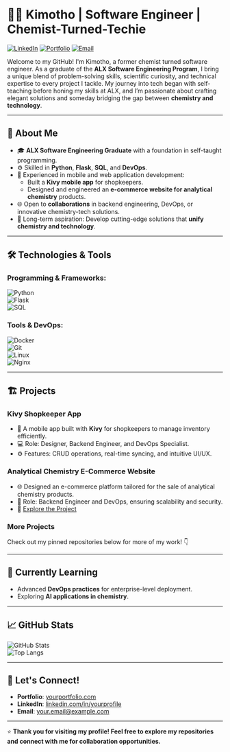 <!--
**Read** <a href="#" target="_blank">Resume</a>  

<br>

**My Stack**
<p>
  <a href="https://skillicons.dev">
    <img src="https://skillicons.dev/icons?i=py,flask,mysql,redis,nginx,aws,docker,c" />
  </a>
</p>  

<br>
-->

# 👨‍🔬 Kimotho | Software Engineer | Chemist-Turned-Techie  

[![LinkedIn](https://img.shields.io/badge/LinkedIn-Connect-blue)](https://linkedin.com/in/yourprofile) 
[![Portfolio](https://img.shields.io/badge/Portfolio-Explore-brightgreen)](https://yourportfolio.com)
[![Email](https://img.shields.io/badge/Email-Contact-red)](mailto:your.email@example.com)

Welcome to my GitHub! I'm Kimotho, a former chemist turned software engineer. As a graduate of the **ALX Software Engineering Program**, I bring a unique blend of problem-solving skills, scientific curiosity, and technical expertise to every project I tackle. My journey into tech began with self-teaching before honing my skills at ALX, and I’m passionate about crafting elegant solutions and someday bridging the gap between **chemistry and technology**.

---

## 🚀 About Me  
- 🎓 **ALX Software Engineering Graduate** with a foundation in self-taught programming.  
- ⚙️ Skilled in **Python**, **Flask**, **SQL**, and **DevOps**.  
- 📱 Experienced in mobile and web application development:  
  - Built a **Kivy mobile app** for shopkeepers.  
  - Designed and engineered an **e-commerce website for analytical chemistry** products.  
- 🌐 Open to **collaborations** in backend engineering, DevOps, or innovative chemistry-tech solutions.  
- 🌟 Long-term aspiration: Develop cutting-edge solutions that **unify chemistry and technology**.  

---

## 🛠️ Technologies & Tools  

### Programming & Frameworks:  
![Python](https://img.shields.io/badge/Python-Expert-blue)  
![Flask](https://img.shields.io/badge/Flask-Backend-brightgreen)  
![SQL](https://img.shields.io/badge/SQL-Data-orange)

### Tools & DevOps:  
![Docker](https://img.shields.io/badge/Docker-Containers-blue)  
![Git](https://img.shields.io/badge/Git-Version_Control-yellow)  
![Linux](https://img.shields.io/badge/Linux-OS-lightgrey)  
![Nginx](https://img.shields.io/badge/Nginx-Reverse_Proxy-green)  

---

## 🏗️ Projects  

### **Kivy Shopkeeper App**  
- 📱 A mobile app built with **Kivy** for shopkeepers to manage inventory efficiently.  
- 💻 Role: Designer, Backend Engineer, and DevOps Specialist.  
- ⚙️ Features: CRUD operations, real-time syncing, and intuitive UI/UX.  

### **Analytical Chemistry E-Commerce Website**  
- 🌐 Designed an e-commerce platform tailored for the sale of analytical chemistry products.  
- 🚀 Role: Backend Engineer and DevOps, ensuring scalability and security.  
- 🔗 [Explore the Project](#)  

### **More Projects**  
Check out my pinned repositories below for more of my work! 👇  

---

## 🌱 Currently Learning  
- Advanced **DevOps practices** for enterprise-level deployment.  
- Exploring **AI applications in chemistry**.  

---

## 📈 GitHub Stats  
![GitHub Stats](https://github-readme-stats.vercel.app/api?username=yourusername&show_icons=true&theme=radical)  
![Top Langs](https://github-readme-stats.vercel.app/api/top-langs/?username=yourusername&layout=compact&theme=radical)  

---

## 🤝 Let's Connect!  
- **Portfolio**: [yourportfolio.com](https://yourportfolio.com)  
- **LinkedIn**: [linkedin.com/in/yourprofile](https://linkedin.com/in/yourprofile)  
- **Email**: [your.email@example.com](mailto:your.email@example.com)  

---

⭐ **Thank you for visiting my profile! Feel free to explore my repositories and connect with me for collaboration opportunities.**
